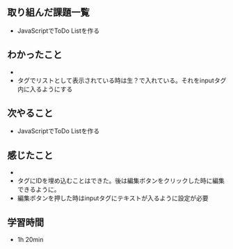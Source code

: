 ## 取り組んだ課題一覧
- JavaScriptでToDo Listを作る
## わかったこと
- <li>タグでリストとして表示されている時は生？で入れている。それをinputタグ内に入るようにする
## 次やること
- JavaScriptでToDo Listを作る
## 感じたこと
- <li>タグにIDを埋め込むことはできた。後は編集ボタンをクリックした時に編集できるように。
- 編集ボタンを押した時はinputタグにテキストが入るように設定が必要
## 学習時間
- 1h 20min